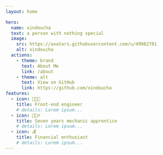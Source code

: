 ```yaml
---
layout: home

hero:
  name: xindoucha
  text: a person with nothing special
  image:
    src: https://avatars.githubusercontent.com/u/49982781
    alt: xindoucha
  actions:
    - theme: brand
      text: About Me
      link: /about
    - theme: alt
      text: View on GitHub
      link: https://github.com/xindoucha
features:
  - icon: 👨🏻‍💻
    title: Front-end engineer
    # details: Lorem ipsum...
  - icon: 👷🏻‍♂️
    title: Seven years mechanic apprentice
    # details: Lorem ipsum...
  - icon: 💰
    title: Financial enthusiast
    # details: Lorem ipsum...
---
```

